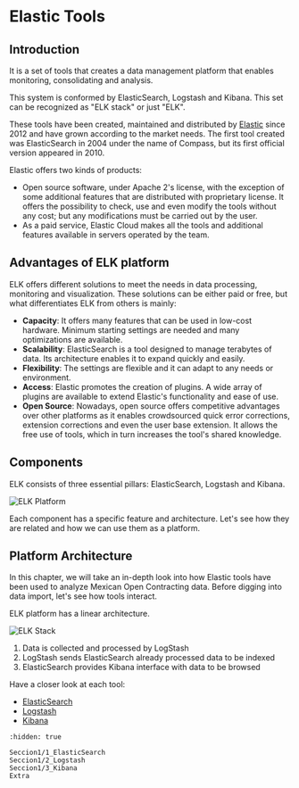 # Elastic Tools

## Introduction

It is a set of tools that creates a data management platform that enables monitoring, consolidating and analysis.

This system is conformed by ElasticSearch, Logstash and Kibana. This set can be recognized as "ELK stack" or just "ELK".

These tools have been created, maintained and distributed by [Elastic](https://www.elastic.co/) since 2012 and have grown according to the market needs. The first tool created was ElasticSearch in 2004 under the name of Compass, but its first official version appeared in 2010.

Elastic offers two kinds of products:
- Open source software, under Apache 2's license, with the exception of some additional features that are distributed with proprietary license. It offers the possibility to check, use and even modify the tools without any cost; but any modifications must be carried out by the user.
- As a paid service, Elastic Cloud makes all the tools and additional features available in servers operated by the team.

## Advantages of ELK platform

ELK offers different solutions to meet the needs in data processing, monitoring and visualization. These solutions can be either paid or free, but what differentiates ELK from others is mainly:

- **Capacity**: It offers many features that can be used in low-cost hardware. Minimum starting settings are needed and many optimizations are available.
- **Scalability**: ElasticSearch is a tool designed to manage terabytes of data. Its architecture enables it to expand quickly and easily.
- **Flexibility**: The settings are flexible and it can adapt to any needs or environment.
- **Access**: Elastic promotes the creation of plugins. A wide array of plugins are available to extend Elastic's functionality and ease of use.
- **Open Source**: Nowadays, open source offers competitive advantages over other platforms as it enables crowdsourced quick error corrections, extension corrections and even the user base extension. It allows the free use of tools, which in turn increases the tool's shared knowledge.

## Components

ELK consists of three essential pillars: ElasticSearch, Logstash and Kibana.

![ELK Platform](elk.png "ELK Platform")

Each component has a specific feature and architecture. Let's see how they are related and how we can use them as a platform.

## Platform Architecture

In this chapter, we will take an in-depth look into how Elastic tools have been used to analyze Mexican Open Contracting data. Before digging into data import, let's see how tools interact.

ELK platform has a linear architecture.

![ELK Stack](elk_stack.jpg "ELK Stack")

1. Data is collected and processed by LogStash
1. LogStash sends ElasticSearch already processed data to be indexed
1. ElasticSearch provides Kibana interface with data to be browsed

Have a closer look at each tool:

- [ElasticSearch](Seccion1/1_ElasticSearch)
- [Logstash](Seccion1/2_Logstash)
- [Kibana](Seccion1/3_Kibana)


```{toctree}
:hidden: true

Seccion1/1_ElasticSearch
Seccion1/2_Logstash
Seccion1/3_Kibana
Extra
```
